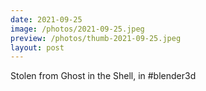 ```yaml
---
date: 2021-09-25
image: /photos/2021-09-25.jpeg
preview: /photos/thumb-2021-09-25.jpeg
layout: post
---
```


Stolen from Ghost in the Shell, in #blender3d
